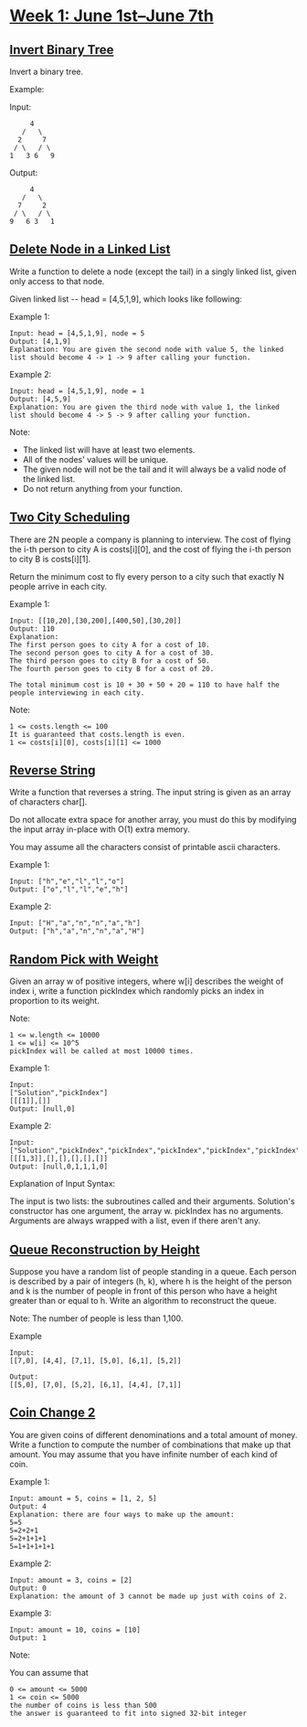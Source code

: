 # [Week 1: June 1st–June 7th](https://leetcode.com/explore/featured/card/june-leetcoding-challenge/539/week-1-june-1st-june-7th/)

## [Invert Binary Tree](https://leetcode.com/problems/invert-binary-tree/)

Invert a binary tree.

Example:

Input:
```
     4
   /   \
  2     7
 / \   / \
1   3 6   9

```
Output:

```
     4
   /   \
  7     2
 / \   / \
9   6 3   1
```

## [Delete Node in a Linked List](https://leetcode.com/problems/delete-node-in-a-linked-list/)

Write a function to delete a node (except the tail) in a singly linked list, given only access to that node.

Given linked list -- head = [4,5,1,9], which looks like following:

Example 1:
```
Input: head = [4,5,1,9], node = 5
Output: [4,1,9]
Explanation: You are given the second node with value 5, the linked list should become 4 -> 1 -> 9 after calling your function.
```
Example 2:
```
Input: head = [4,5,1,9], node = 1
Output: [4,5,9]
Explanation: You are given the third node with value 1, the linked list should become 4 -> 5 -> 9 after calling your function.
```
Note:

- The linked list will have at least two elements.
- All of the nodes' values will be unique.
- The given node will not be the tail and it will always be a valid node of the linked list.
- Do not return anything from your function.

## [Two City Scheduling](https://leetcode.com/problems/two-city-scheduling/)

There are 2N people a company is planning to interview. The cost of flying the i-th person to city A is costs[i][0], and the cost of flying the i-th person to city B is costs[i][1].

Return the minimum cost to fly every person to a city such that exactly N people arrive in each city.

Example 1:
```
Input: [[10,20],[30,200],[400,50],[30,20]]
Output: 110
Explanation: 
The first person goes to city A for a cost of 10.
The second person goes to city A for a cost of 30.
The third person goes to city B for a cost of 50.
The fourth person goes to city B for a cost of 20.

The total minimum cost is 10 + 30 + 50 + 20 = 110 to have half the people interviewing in each city.
```

Note:

    1 <= costs.length <= 100
    It is guaranteed that costs.length is even.
    1 <= costs[i][0], costs[i][1] <= 1000
    
## [Reverse String](https://leetcode.com/problems/reverse-string/)

Write a function that reverses a string. The input string is given as an array of characters char[].

Do not allocate extra space for another array, you must do this by modifying the input array in-place with O(1) extra memory.

You may assume all the characters consist of printable ascii characters.

Example 1:
```
Input: ["h","e","l","l","o"]
Output: ["o","l","l","e","h"]
```
Example 2:
```
Input: ["H","a","n","n","a","h"]
Output: ["h","a","n","n","a","H"]
```

## [Random Pick with Weight](https://leetcode.com/problems/random-pick-with-weight/)

Given an array w of positive integers, where w[i] describes the weight of index i, write a function pickIndex which randomly picks an index in proportion to its weight.

Note:

    1 <= w.length <= 10000
    1 <= w[i] <= 10^5
    pickIndex will be called at most 10000 times.

Example 1:
```
Input: 
["Solution","pickIndex"]
[[[1]],[]]
Output: [null,0]
```
Example 2:
```
Input: 
["Solution","pickIndex","pickIndex","pickIndex","pickIndex","pickIndex"]
[[[1,3]],[],[],[],[],[]]
Output: [null,0,1,1,1,0]
```
Explanation of Input Syntax:

The input is two lists: the subroutines called and their arguments. Solution's constructor has one argument, the array w. pickIndex has no arguments. Arguments are always wrapped with a list, even if there aren't any.

## [Queue Reconstruction by Height](https://leetcode.com/problems/queue-reconstruction-by-height/)

Suppose you have a random list of people standing in a queue. Each person is described by a pair of integers (h, k), where h is the height of the person and k is the number of people in front of this person who have a height greater than or equal to h. Write an algorithm to reconstruct the queue.

Note:
The number of people is less than 1,100.
 

Example
```
Input:
[[7,0], [4,4], [7,1], [5,0], [6,1], [5,2]]

Output:
[[5,0], [7,0], [5,2], [6,1], [4,4], [7,1]]
```

## [Coin Change 2](https://leetcode.com/problems/coin-change-2/)

You are given coins of different denominations and a total amount of money. Write a function to compute the number of combinations that make up that amount. You may assume that you have infinite number of each kind of coin. 

Example 1:
```
Input: amount = 5, coins = [1, 2, 5]
Output: 4
Explanation: there are four ways to make up the amount:
5=5
5=2+2+1
5=2+1+1+1
5=1+1+1+1+1
```
Example 2:
```
Input: amount = 3, coins = [2]
Output: 0
Explanation: the amount of 3 cannot be made up just with coins of 2.
```
Example 3:
```
Input: amount = 10, coins = [10] 
Output: 1
```

Note:

You can assume that

    0 <= amount <= 5000
    1 <= coin <= 5000
    the number of coins is less than 500
    the answer is guaranteed to fit into signed 32-bit integer




